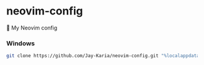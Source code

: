 # neovim-config
📗 My Neovim config

### Windows
```sh
git clone https://github.com/Jay-Karia/neovim-config.git "%localappdata%\nvim"
```
